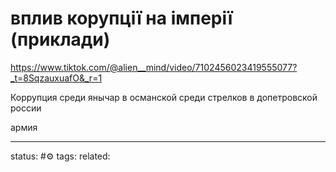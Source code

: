 # вплив корупції на імперії (приклади)
https://www.tiktok.com/@alien__mind/video/7102456023419555077?_t=8SqzauxuafO&_r=1

Коррупция 
среди янычар в османской
среди стрелков в допетровской россии


армия 

---
status: #⚙️ 
tags: 
related: 